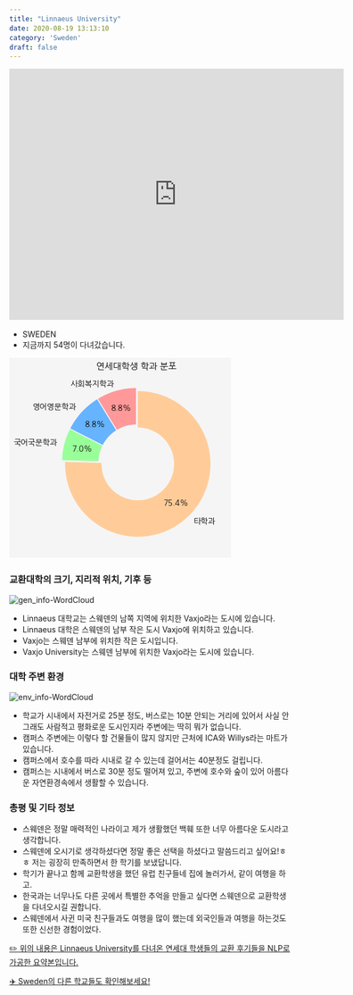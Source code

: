 ```yaml
---
title: "Linnaeus University"
date: 2020-08-19 13:13:10
category: 'Sweden'
draft: false
---
```


<iframe
width="600"
height="450"
frameborder="0" style="border:0"
src="https://www.google.com/maps/embed/v1/place?key=AIzaSyC9e1AME-pVmWC4hBpFdu5S4dKzyepa3HQ&q=Linnaeus+University&center=56.8544846,14.830025699999998&zoom=14" allowfullscreen>
</iframe>

* SWEDEN
* 지금까지 54명이 다녀갔습니다. 

![department-info](../plots/SE000013.png)
### 교환대학의 크기, 지리적 위치, 기후 등
![gen_info-WordCloud](../univ_wordclouds_okt/gen_info/SE000013_gen_info_okt.png)

* Linnaeus 대학교는 스웨덴의 남쪽 지역에 위치한 Vaxjo라는 도시에 있습니다.
* Linnaeus 대학은 스웨덴의 남부 작은 도시 Vaxjo에 위치하고 있습니다.
* Vaxjo는 스웨덴 남부에 위치한 작은 도시입니다.
* Vaxjo University는 스웨덴 남부에 위치한 Vaxjo라는 도시에 있습니다.


### 대학 주변 환경

![env_info-WordCloud](../univ_wordclouds_okt/env_info/SE000013_env_info_okt.png)

* 학교가 시내에서 자전거로 25분 정도, 버스로는 10분 안되는 거리에 있어서 사실 안그래도 사람적고 평화로운 도시인지라 주변에는 딱히 뭐가 없습니다.
* 캠퍼스 주변에는 이렇다 할 건물들이 많지 않지만 근처에 ICA와 Willys라는 마트가 있습니다.
* 캠퍼스에서 호수를 따라 시내로 갈 수 있는데 걸어서는 40분정도 걸립니다.
* 캠퍼스는 시내에서 버스로 30분 정도 떨어져 있고, 주변에 호수와 숲이 있어 아름다운 자연환경속에서 생활할 수 있습니다.


### 총평 및 기타 정보 
* 스웨덴은 정말 매력적인 나라이고 제가 생활했던 백훼 또한 너무 아름다운 도시라고 생각합니다.
* 스웨덴에 오시기로 생각하셨다면 정말 좋은 선택을 하셨다고 말씀드리고 싶어요!ㅎㅎ 저는 굉장히 만족하면서 한 학기를 보냈답니다.
* 학기가 끝나고 함께 교환학생을 했던 유럽 친구들네 집에 놀러가서, 같이 여행을 하고.
* 한국과는 너무나도 다른 곳에서 특별한 추억을 만들고 싶다면 스웨덴으로 교환학생을 다녀오시길 권합니다.
* 스웨덴에서 사귄 미국 친구들과도 여행을 많이 했는데 외국인들과 여행을 하는것도 또한 신선한 경험이었다.


[✏️ 위의 내용은 Linnaeus University를 다녀온 연세대 학생들의 교환 후기들을 NLP로 가공한 요약본입니다.](http://oia.yonsei.ac.kr/partner/expReport.asp?ucode=SE000013&bgbn=A)

[✈️ Sweden의 다른 학교들도 확인해보세요!](https://yonsei-exchange.netlify.app/?category=Sweden)
